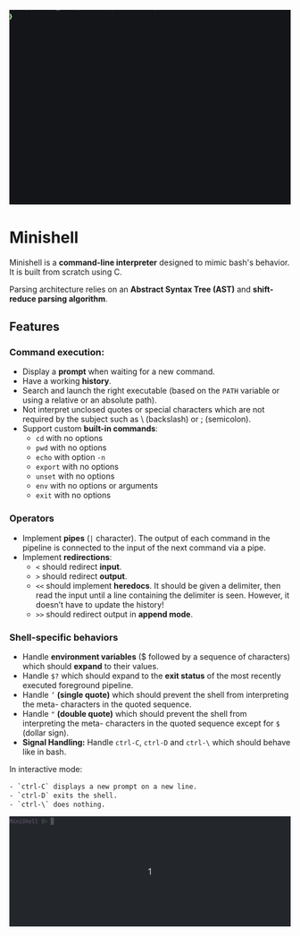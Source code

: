 ![img](assets/compilation.gif)


# Minishell

Minishell is a **command-line interpreter** designed to mimic bash's behavior. It is built from scratch using C.

Parsing architecture relies on an **Abstract Syntax Tree (AST)** and **shift-reduce parsing algorithm**.

## Features

### Command execution:

- Display a **prompt** when waiting for a new command.
- Have a working **history**.
- Search and launch the right executable (based on the `PATH` variable or using a
relative or an absolute path).
- Not interpret unclosed quotes or special characters which are not required by the
subject such as \ (backslash) or ; (semicolon).
- Support custom **built-in commands**:
    - `cd` with no options
    - `pwd` with no options
    - `echo` with option `-n`
    - `export` with no options
    - `unset` with no options
    - `env` with no options or arguments
    - `exit` with no options

### Operators

- Implement **pipes** (`|` character). The output of each command in the pipeline is
connected to the input of the next command via a pipe.
- Implement **redirections**:
    - `<` should redirect **input**.
    - `>` should redirect **output**.
    - `<<` should implement **heredocs**. It should be given a delimiter, then read the input until a line containing the
delimiter is seen. However, it doesn’t have to update the history!
    - `>>` should redirect output in **append mode**.

### Shell-specific behaviors

- Handle **environment variables** ($ followed by a sequence of characters) which
should **expand** to their values.
- Handle `$?` which should expand to the **exit status** of the most recently executed
foreground pipeline.
- Handle `’` **(single quote)** which should prevent the shell from interpreting the meta-
characters in the quoted sequence.
- Handle `"` **(double quote)** which should prevent the shell from interpreting the meta-
characters in the quoted sequence except for `$` (dollar sign).
- **Signal Handling:** Handle `ctrl-C`, `ctrl-D` and `ctrl-\` which should behave like in bash.

In interactive mode:

    - `ctrl-C` displays a new prompt on a new line.
    - `ctrl-D` exits the shell.
    - `ctrl-\` does nothing.


![image](assets/commands_demo.gif)

